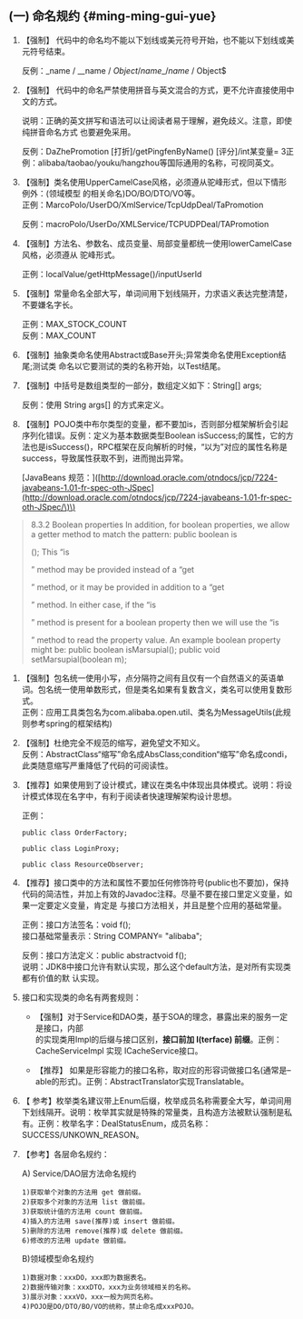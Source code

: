 ## \(一\) 命名规约 {#ming-ming-gui-yue}

1. 【强制】 代码中的命名均不能以下划线或美元符号开始，也不能以下划线或美元符号结束。

   反例：_name / \_\_name / $Object / name\_ / name$ / Object$

2. 【强制】 代码中的命名严禁使用拼音与英文混合的方式，更不允许直接使用中文的方式。

   说明：正确的英文拼写和语法可以让阅读者易于理解，避免歧义。注意，即使纯拼音命名方式 也要避免采用。

   反例：DaZhePromotion \[打折\]/getPingfenByName\(\) \[评分\]/int某变量= 3正例：alibaba/taobao/youku/hangzhou等国际通用的名称，可视同英文。

3. 【强制】类名使用UpperCamelCase风格，必须遵从驼峰形式，但以下情形例外：\(领域模型 的相关命名\)DO/BO/DTO/VO等。  
   正例：MarcoPolo/UserDO/XmlService/TcpUdpDeal/TaPromotion

   反例：macroPolo/UserDo/XMLService/TCPUDPDeal/TAPromotion

4. 【强制】方法名、参数名、成员变量、局部变量都统一使用lowerCamelCase风格，必须遵从 驼峰形式。

   正例：localValue/getHttpMessage\(\)/inputUserId

5. 【强制】常量命名全部大写，单词间用下划线隔开，力求语义表达完整清楚，不要嫌名字长。

   正例：MAX\_STOCK\_COUNT  
   反例：MAX\_COUNT

6. 【强制】抽象类命名使用Abstract或Base开头;异常类命名使用Exception结尾;测试类 命名以它要测试的类的名称开始，以Test结尾。

7. 【强制】中括号是数组类型的一部分，数组定义如下：String\[\] args;

   反例：使用 String args\[\] 的方式来定义。

8. 【强制】POJO类中布尔类型的变量，都不要加is，否则部分框架解析会引起序列化错误。反例：定义为基本数据类型Boolean isSuccess;的属性，它的方法也是isSuccess\(\)，RPC框架在反向解析的时候，“以为”对应的属性名称是success，导致属性获取不到，进而抛出异常。

   \[JavaBeans 规范：\]\([http://download.oracle.com/otndocs/jcp/7224-javabeans-1.01-fr-spec-oth-JSpec](http://download.oracle.com/otndocs/jcp/7224-javabeans-1.01-fr-spec-oth-JSpec/\)\)

> 8.3.2 Boolean properties In addition, for boolean properties, we allow a getter method to match the pattern: public boolean is
>
> \(\); This “is
>
> ” method may be provided instead of a “get
>
> ” method, or it may be provided in addition to a “get
>
> ” method. In either case, if the “is
>
> ” method is present for a boolean property then we will use the “is
>
> ” method to read the property value. An example boolean property might be: public boolean isMarsupial\(\); public void setMarsupial\(boolean m\);

1. 【强制】包名统一使用小写，点分隔符之间有且仅有一个自然语义的英语单词。包名统一使用单数形式，但是类名如果有复数含义，类名可以使用复数形式。  
   正例：应用工具类包名为com.alibaba.open.util、类名为MessageUtils\(此规则参考spring的框架结构\)

2. 【强制】杜绝完全不规范的缩写，避免望文不知义。  
   反例：AbstractClass“缩写”命名成AbsClass;condition“缩写”命名成condi，此类随意缩写严重降低了代码的可阅读性。

3. 【推荐】如果使用到了设计模式，建议在类名中体现出具体模式。说明：将设计模式体现在名字中，有利于阅读者快速理解架构设计思想。

   正例：

   ```
   public class OrderFactory;

   public class LoginProxy; 

   public class ResourceObserver;
   ```

4. 【推荐】接口类中的方法和属性不要加任何修饰符号\(public也不要加\)，保持代码的简洁性，并加上有效的Javadoc注释。尽量不要在接口里定义变量，如果一定要定义变量，肯定是 与接口方法相关，并且是整个应用的基础常量。

   正例：接口方法签名：void f\(\);  
   接口基础常量表示：String COMPANY= "alibaba";

   反例：接口方法定义：public abstractvoid f\(\);  
   说明：JDK8中接口允许有默认实现，那么这个default方法，是对所有实现类都有价值的默 认实现。

5. 接口和实现类的命名有两套规则：

   * 【强制】对于Service和DAO类，基于SOA的理念，暴露出来的服务一定是接口，内部  
     的实现类用Impl的后缀与接口区别，**接口前加 I\(terface\) 前缀**。正例：CacheServiceImpl 实现 ICacheService接口。

   * 【推荐】 如果是形容能力的接口名称，取对应的形容词做接口名\(通常是–able的形式\)。正例：AbstractTranslator实现Translatable。

6. 【 参考】枚举类名建议带上Enum后缀，枚举成员名称需要全大写，单词间用下划线隔开。说明：枚举其实就是特殊的常量类，且构造方法被默认强制是私有。正例：枚举名字：DealStatusEnum，成员名称：SUCCESS/UNKOWN\_REASON。

7. 【参考】各层命名规约：

   A\) Service/DAO层方法命名规约

   ```
   1)获取单个对象的方法用 get 做前缀。  
   2)获取多个对象的方法用 list 做前缀。  
   3)获取统计值的方法用 count 做前缀。  
   4)插入的方法用 save(推荐)或 insert 做前缀。
   5)删除的方法用 remove(推荐)或 delete 做前缀。
   6)修改的方法用 update 做前缀。
   ```

   B\)领域模型命名规约

   ```
   1)数据对象：xxxDO，xxx即为数据表名。  
   2)数据传输对象：xxxDTO，xxx为业务领域相关的名称。
   3)展示对象：xxxVO，xxx一般为网页名称。  
   4)POJO是DO/DTO/BO/VO的统称，禁止命名成xxxPOJO。
   ```



